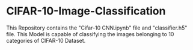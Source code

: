 # CIFAR-10-Image-Classification
This Repository contains the "Cifar-10 CNN.ipynb" file and "classifier.h5" file. This Model is capable of classifying the images belonging to 10 categories of CIFAR-10 Dataset. 
